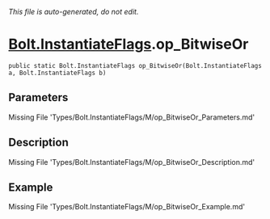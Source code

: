 *This file is auto-generated, do not edit.*

# [Bolt.InstantiateFlags](Types/Bolt.InstantiateFlags.md).op_BitwiseOr
`public static Bolt.InstantiateFlags op_BitwiseOr(Bolt.InstantiateFlags a, Bolt.InstantiateFlags b)`
## Parameters
Missing File 'Types/Bolt.InstantiateFlags/M/op_BitwiseOr_Parameters.md'
## Description
Missing File 'Types/Bolt.InstantiateFlags/M/op_BitwiseOr_Description.md'
## Example
Missing File 'Types/Bolt.InstantiateFlags/M/op_BitwiseOr_Example.md'
